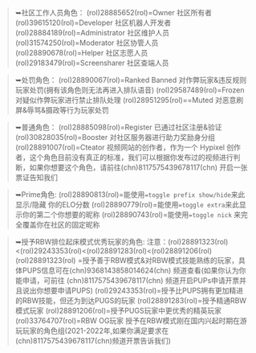 > ➥社区工作人员角色：
(rol)28885652(rol)=Owner 社区所有者
(rol)39615120(rol)=Developer 社区机器人开发者
(rol)28884189(rol)=Administrator 社区维护人员
(rol)31574250(rol)=Moderator 社区协管人员
(rol)28890678(rol)=Helper 社区志愿人员
(rol)29183479(rol)=Screensharer 社区查端人员

> ➥处罚角色：
(rol)28890067(rol)=Ranked Banned 对作弊玩家&违反规则玩家处罚(拥有该角色则无法再进入排队语音)
(rol)29587489(rol)=Frozen 对疑似作弊玩家进行禁止排队处理
(rol)28951295(rol)==Muted 对恶意刷屏&辱骂&摄政等行为玩家处罚

> ➥普通角色：
(rol)28885098(rol)=Register 已通过社区注册&验证
(rol)30828035(rol)=Booster 对社区服务器进行助力奖励身分组
(rol)28891007(rol)=Cteator 视频网站的创作者，作为一个 Hypixel 创作者，这个角色目前没有真正的标准，我们可以根据你发布过的视频进行判断，如果你想要这个角色，请前往(chn)8117575439678117(chn) 开启一张票证告知我们

> ➥Prime角色:
(rol)28890813(rol)=能使用`=toggle prefix show/hide`来此显示/隐藏 你的ELO分数
(rol)28890779(rol)=能使用`=toggle extra`来此显示你的第二个你想要的昵称
(rol)28890743(rol)=能使用`=toggle nick` 来完全覆盖你在社区的固定昵称

> ➥授予RBW排位起床模式优秀玩家的角色:
注意：(rol)28891323(rol)<(rol)29243353(rol)<(rol)28891283(rol)<(rol)28891206(rol)
(rol)28891323(rol) =授予善于RBW模式&对RBW模式技能熟练的玩家，具体PUPS信息可在(chn)9368143858014624(chn) 频道查看(如果你认为你能申请，可前往 (chn)8117575439678117(chn) 频道开启PUPs申请开票并且说出你想要申请PUPS)
(rol)29243353(rol)=授予比PUPS拥有更加精进的RBW技能，但还为到达PUGS的玩家
(rol)28891283(rol)=授予精通RBW模式玩家
(rol)28891206(rol)=授予PUGS玩家中更优秀的精英玩家
(rol)33764707(rol)=RBW OG玩家 授予在RBW模式刚在国内兴起时期在游玩玩家的角色组(2021-2022年,如果你满足要求在 (chn)8117575439678117(chn)频道开票告诉我们)
